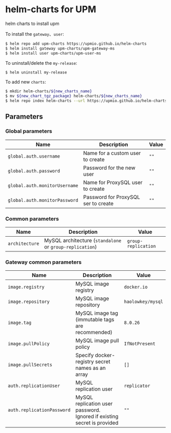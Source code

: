 # helm-charts for UPM

helm charts to install upm



To install the `gateway`、`user`:

```bash
$ helm repo add upm-charts https://upmio.github.io/helm-charts
$ helm install gateway upm-charts/upm-gateway-ms
$ helm install user upm-charts/upm-user-ms
```



To uninstall/delete the `my-release`:

```bash
$ helm uninstall my-release
```



To add new `charts`:

```bash
$ mkdir helm-charts/${new_charts_name}
$ mv ${new_chart_tgz_package} helm-charts/${new_charts_name} 
$ helm repo index helm-charts --url https://upmio.github.io/helm-charts
```



## Parameters

### Global parameters

| Name                          | Description                         | Value |
| ----------------------------- | ----------------------------------- | ----- |
| `global.auth.username`        | Name for a custom user to create    | `""`  |
| `global.auth.password`        | Password for the new user           | `""`  |
| `global.auth.monitorUsername` | Name for ProxySQL user to create    | `""`  |
| `global.auth.monitorPassword` | Password for ProxySQL ser to create | `""`  |

### Common parameters

| Name           | Description                                              | Value               |
| -------------- | -------------------------------------------------------- | ------------------- |
| `architecture` | MySQL architecture (`standalone` or `group-replication`) | `group-replication` |

### Gateway common parameters

| Name                       | Description                                                  | Value             |
| -------------------------- | ------------------------------------------------------------ | ----------------- |
| `image.registry`           | MySQL image registry                                         | `docker.io`       |
| `image.repository`         | MySQL image repository                                       | `haolowkey/mysql` |
| `image.tag`                | MySQL image tag (immutable tags are recommended)             | `8.0.26`          |
| `image.pullPolicy`         | MySQL image pull policy                                      | `IfNotPresent`    |
| `image.pullSecrets`        | Specify docker-registry secret names as an array             | `[]`              |
| `auth.replicationUser`     | MySQL replication user                                       | `replicator`      |
| `auth.replicationPassword` | MySQL replication user password. Ignored if existing secret is provided | `""`              |
